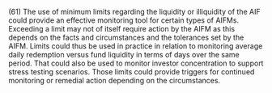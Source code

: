 (61) The use of minimum limits regarding the liquidity or illiquidity of the AIF could provide an effective monitoring tool for certain types of AIFMs. Exceeding a limit may not of itself require action by the AIFM as this depends on the facts and circumstances and the tolerances set by the AIFM. Limits could thus be used in practice in relation to monitoring average daily redemption versus fund liquidity in terms of days over the same period. That could also be used to monitor investor concentration to support stress testing scenarios. Those limits could provide triggers for continued monitoring or remedial action depending on the circumstances.